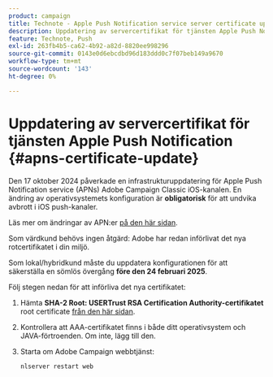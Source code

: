```yaml
---
product: campaign
title: Technote - Apple Push Notification service server certificate update
description: Uppdatering av servercertifikat för tjänsten Apple Push Notification
feature: Technote, Push
exl-id: 263fb4b5-ca62-4b92-a82d-8820ee998296
source-git-commit: 0143e0d6ebcdbd96d183ddd0c7f07beb149a9670
workflow-type: tm+mt
source-wordcount: '143'
ht-degree: 0%

---
```


# Uppdatering av servercertifikat för tjänsten Apple Push Notification {#apns-certificate-update}



Den 17 oktober 2024 påverkade en infrastrukturuppdatering för Apple Push Notification service (APNs) Adobe Campaign Classic iOS-kanalen. En ändring av operativsystemets konfiguration är **obligatorisk** för att undvika avbrott i iOS push-kanaler.

Läs mer om ändringar av APN:er [på den här sidan](https://developer.apple.com/news/?id=09za8wzy).

Som värdkund behövs ingen åtgärd: Adobe har redan införlivat det nya rotcertifikatet i din miljö.

Som lokal/hybridkund måste du uppdatera konfigurationen för att säkerställa en sömlös övergång **före den 24 februari 2025**.

Följ stegen nedan för att införliva det nya certifikatet:

1. Hämta **SHA-2 Root: USERTrust RSA Certification Authority-certifikatet** root certificate [&#x200B; från den här sidan](https://www.sectigo.com/knowledge-base/detail/Sectigo-Intermediate-Certificates/kA01N000000rfBO).

1. Kontrollera att AAA-certifikatet finns i både ditt operativsystem och JAVA-förtroenden. Om inte, lägg till den.

1. Starta om Adobe Campaign webbtjänst:

   ```
   nlserver restart web
   ```
